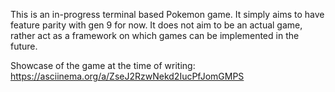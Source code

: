 This is an in-progress terminal based Pokemon game. It simply aims to have feature parity with
gen 9 for now. It does not aim to be an actual game, rather act as a framework on which games
can be implemented in the future.

Showcase of the game at the time of writing: https://asciinema.org/a/ZseJ2RzwNekd2IucPfJomGMPS
